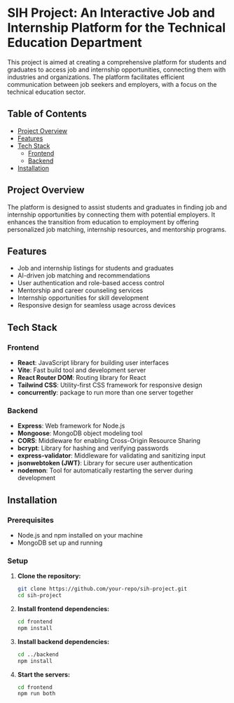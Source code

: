 # SIH Project: An Interactive Job and Internship Platform for the Technical Education Department

This project is aimed at creating a comprehensive platform for students and graduates to access job and internship opportunities, connecting them with industries and organizations. The platform facilitates efficient communication between job seekers and employers, with a focus on the technical education sector.

## Table of Contents
- [Project Overview](#project-overview)
- [Features](#features)
- [Tech Stack](#tech-stack)
  - [Frontend](#frontend)
  - [Backend](#backend)
- [Installation](#installation)

## Project Overview
The platform is designed to assist students and graduates in finding job and internship opportunities by connecting them with potential employers. It enhances the transition from education to employment by offering personalized job matching, internship resources, and mentorship programs.

## Features
- Job and internship listings for students and graduates
- AI-driven job matching and recommendations
- User authentication and role-based access control
- Mentorship and career counseling services
- Internship opportunities for skill development
- Responsive design for seamless usage across devices

## Tech Stack

### Frontend
- **React**: JavaScript library for building user interfaces
- **Vite**: Fast build tool and development server
- **React Router DOM**: Routing library for React
- **Tailwind CSS**: Utility-first CSS framework for responsive design
- **concurrently**: package to run more than one server together 

### Backend
- **Express**: Web framework for Node.js
- **Mongoose**: MongoDB object modeling tool
- **CORS**: Middleware for enabling Cross-Origin Resource Sharing
- **bcrypt**: Library for hashing and verifying passwords
- **express-validator**: Middleware for validating and sanitizing input
- **jsonwebtoken (JWT)**: Library for secure user authentication
- **nodemon**: Tool for automatically restarting the server during development

## Installation

### Prerequisites
- Node.js and npm installed on your machine
- MongoDB set up and running

### Setup

1. **Clone the repository:**
   ```bash
   git clone https://github.com/your-repo/sih-project.git
   cd sih-project
2. **Install frontend dependencies:**
   ```bash
   cd frontend
   npm install
3. **Install backend dependencies:**
   ```bash
   cd ../backend
   npm install
4. **Start the servers:**
   ```bash
   cd frontend
   npm run both
